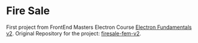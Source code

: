 # Fire Sale

First project from FrontEnd Masters Electron Course [Electron Fundamentals v2](https://frontendmasters.com/courses/electron-v2).
Original Repository for the project: [firesale-fem-v2](https://github.com/electron-in-action/firesale-fem-v2).

